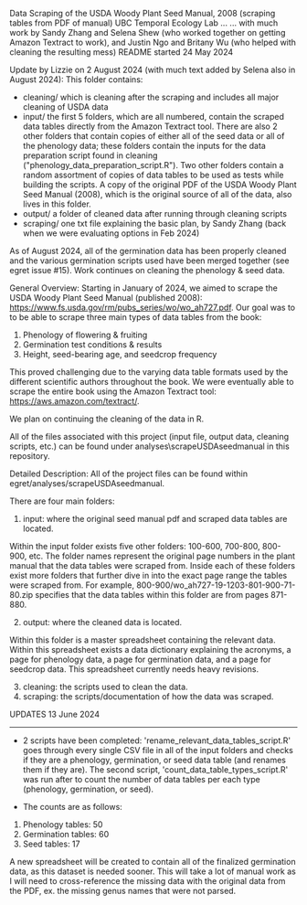 Data Scraping of the USDA Woody Plant Seed Manual, 2008 (scraping tables from PDF of manual)
UBC Temporal Ecology Lab ...
... with much work by Sandy Zhang and Selena Shew (who worked together on getting Amazon Textract to work), and Justin Ngo and Britany Wu (who helped with cleaning the resulting mess)
README started 24 May 2024

Update by Lizzie on 2 August 2024 (with much text added by Selena also in August 2024): This folder contains:
* cleaning/ which is cleaning after the scraping and includes all major cleaning of USDA data
* input/ the first 5 folders, which are all numbered, contain the scraped data tables directly from the Amazon Textract tool. There are also 2 other folders that contain copies of either all of the seed data or all of the phenology data; these folders contain the inputs for the data preparation script found in cleaning ("phenology_data_preparation_script.R"). Two other folders contain a random assortment of copies of data tables to be used as tests while building the scripts. A copy of the original PDF of the USDA Woody Plant Seed Manual (2008), which is the original source of all of the data, also lives in this folder.
* output/ a folder of cleaned data after running through cleaning scripts
* scraping/ one txt file explaining the basic plan, by Sandy Zhang (back when we were evaluating options in Feb 2024)

As of August 2024, all of the germination data has been properly cleaned and the various germination scripts used have been merged together (see egret issue #15). Work continues on cleaning the phenology & seed data.

General Overview:
Starting in January of 2024, we aimed to scrape the USDA Woody Plant Seed Manual (published 2008): https://www.fs.usda.gov/rm/pubs_series/wo/wo_ah727.pdf. 
Our goal was to to be able to scrape three main types of data tables from the book:

1) Phenology of flowering & fruiting
2) Germination test conditions & results
3) Height, seed-bearing age, and seedcrop frequency

This proved challenging due to the varying data table formats used by the different scientific authors throughout the book. 
We were eventually able to scrape the entire book using the Amazon Textract tool: https://aws.amazon.com/textract/.

We plan on continuing the cleaning of the data in R.

All of the files associated with this project (input file, output data, cleaning scripts, etc.) can be found under analyses\scrapeUSDAseedmanual in this repository.


Detailed Description:
All of the project files can be found within egret/analyses/scrapeUSDAseedmanual. 

There are four main folders:
1) input: where the original seed manual pdf and scraped data tables are located.

Within the input folder exists five other folders: 100-600, 700-800, 800-900, etc. 
The folder names represent the original page numbers in the plant manual that the data tables were scraped from. 
Inside each of these folders exist more folders that further dive in into the exact page range the tables were scraped from.
For example, 800-900/wo_ah727-19-1203-801-900-71-80.zip specifies that the data tables within this folder are from pages 871-880.

2) output: where the cleaned data is located.

Within this folder is a master spreadsheet containing the relevant data. Within this spreadsheet exists a data dictionary explaining the acronyms,
a page for phenology data, a page for germination data, and a page for seedcrop data. This spreadsheet currently needs heavy revisions.

3) cleaning: the scripts used to clean the data.
4) scraping: the scripts/documentation of how the data was scraped.


UPDATES 13 June 2024
_______________________

- 2 scripts have been completed: 'rename_relevant_data_tables_script.R' goes through every single CSV file in all of the input folders and checks if they are a phenology, germination, or seed data table (and renames them if they are). The second script, 'count_data_table_types_script.R' was run after to count the number of data tables per each type (phenology, germination, or seed).

- The counts are as follows:
1) Phenology tables: 50
2) Germination tables: 60
3) Seed tables: 17

A new spreadsheet will be created to contain all of the finalized germination data, as this dataset is needed sooner. This will take a lot of manual work as I will need to cross-reference the missing data with the original data from the PDF, ex. the missing genus names that were not parsed.


